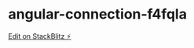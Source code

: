 # angular-connection-f4fqla

[Edit on StackBlitz ⚡️](https://stackblitz.com/edit/angular-connection-f4fqla)